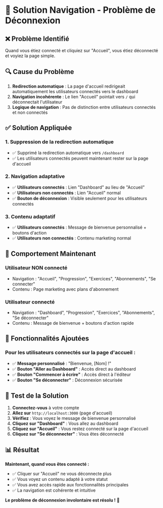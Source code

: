 # 🔧 Solution Navigation - Problème de Déconnexion

## ❌ **Problème Identifié**

Quand vous étiez connecté et cliquiez sur "Accueil", vous étiez déconnecté et voyiez la page simple.

## 🔍 **Cause du Problème**

1. **Redirection automatique** : La page d'accueil redirigeait automatiquement les utilisateurs connectés vers le dashboard
2. **Navigation incohérente** : Le lien "Accueil" pointait vers `/` qui déconnectait l'utilisateur
3. **Logique de navigation** : Pas de distinction entre utilisateurs connectés et non connectés

## ✅ **Solution Appliquée**

### 1. **Suppression de la redirection automatique**
- ✅ Supprimé la redirection automatique vers `/dashboard`
- ✅ Les utilisateurs connectés peuvent maintenant rester sur la page d'accueil

### 2. **Navigation adaptative**
- ✅ **Utilisateurs connectés** : Lien "Dashboard" au lieu de "Accueil"
- ✅ **Utilisateurs non connectés** : Lien "Accueil" normal
- ✅ **Bouton de déconnexion** : Visible seulement pour les utilisateurs connectés

### 3. **Contenu adaptatif**
- ✅ **Utilisateurs connectés** : Message de bienvenue personnalisé + boutons d'action
- ✅ **Utilisateurs non connectés** : Contenu marketing normal

## 🎯 **Comportement Maintenant**

### **Utilisateur NON connecté**
- Navigation : "Accueil", "Progression", "Exercices", "Abonnements", "Se connecter"
- Contenu : Page marketing avec plans d'abonnement

### **Utilisateur connecté**
- Navigation : "Dashboard", "Progression", "Exercices", "Abonnements", "Se déconnecter"
- Contenu : Message de bienvenue + boutons d'action rapide

## 🚀 **Fonctionnalités Ajoutées**

### **Pour les utilisateurs connectés sur la page d'accueil :**
- ✅ **Message personnalisé** : "Bienvenue, [Nom] !"
- ✅ **Bouton "Aller au Dashboard"** : Accès direct au dashboard
- ✅ **Bouton "Commencer à écrire"** : Accès direct à l'éditeur
- ✅ **Bouton "Se déconnecter"** : Déconnexion sécurisée

## 🧪 **Test de la Solution**

1. **Connectez-vous** à votre compte
2. **Allez sur** `http://localhost:3000` (page d'accueil)
3. **Vérifiez** : Vous voyez le message de bienvenue personnalisé
4. **Cliquez sur "Dashboard"** : Vous allez au dashboard
5. **Cliquez sur "Accueil"** : Vous restez connecté sur la page d'accueil
6. **Cliquez sur "Se déconnecter"** : Vous êtes déconnecté

## 📊 **Résultat**

**Maintenant, quand vous êtes connecté :**
- ✅ Cliquer sur "Accueil" ne vous déconnecte plus
- ✅ Vous voyez un contenu adapté à votre statut
- ✅ Vous avez accès rapide aux fonctionnalités principales
- ✅ La navigation est cohérente et intuitive

**Le problème de déconnexion involontaire est résolu !** 🎉
